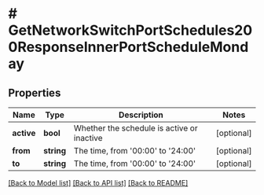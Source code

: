 # # GetNetworkSwitchPortSchedules200ResponseInnerPortScheduleMonday

## Properties

Name | Type | Description | Notes
------------ | ------------- | ------------- | -------------
**active** | **bool** | Whether the schedule is active or inactive | [optional]
**from** | **string** | The time, from &#39;00:00&#39; to &#39;24:00&#39; | [optional]
**to** | **string** | The time, from &#39;00:00&#39; to &#39;24:00&#39; | [optional]

[[Back to Model list]](../../README.md#models) [[Back to API list]](../../README.md#endpoints) [[Back to README]](../../README.md)
